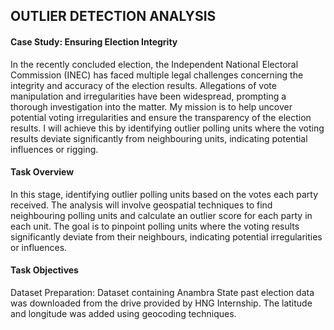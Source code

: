## OUTLIER DETECTION ANALYSIS
#### Case Study: Ensuring Election Integrity
In the recently concluded election, the Independent National Electoral Commission (INEC) has faced multiple legal challenges concerning the integrity and accuracy of the election results. Allegations of vote manipulation and irregularities have been widespread, prompting a thorough investigation into the matter.
My mission is to help uncover potential voting irregularities and ensure the transparency of the election results. I will achieve this by identifying outlier polling units where the voting results deviate significantly from neighbouring units, indicating potential influences or rigging. 

#### Task Overview
In this stage, identifying outlier polling units based on the votes each party received. The analysis will involve geospatial techniques to find neighbouring polling units and calculate an outlier score for each party in each unit. The goal is to pinpoint polling units where the voting results significantly deviate from their neighbours, indicating potential irregularities or influences.
#### Task Objectives
 Dataset Preparation: Dataset containing Anambra State past election data was downloaded from the drive provided by HNG Internship. The latitude and longitude was added using geocoding techniques.
